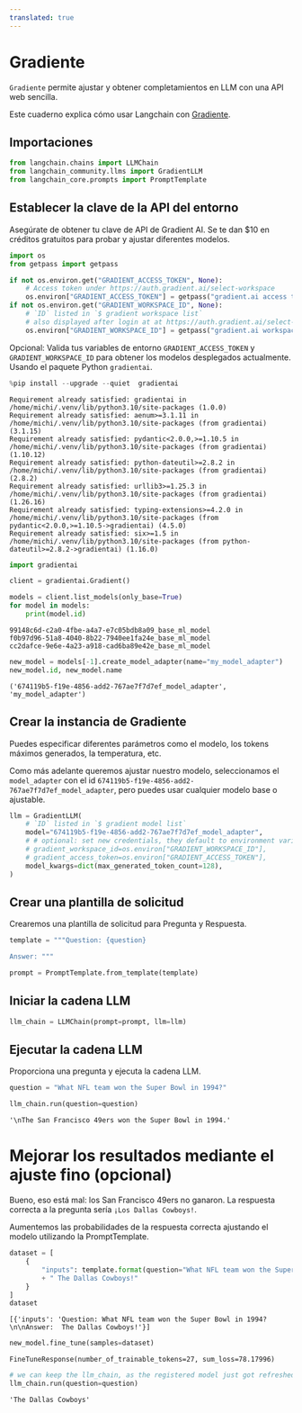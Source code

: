 ```yaml
---
translated: true
---
```


# Gradiente

`Gradiente` permite ajustar y obtener completamientos en LLM con una API web sencilla.

Este cuaderno explica cómo usar Langchain con [Gradiente](https://gradient.ai/).

## Importaciones

```python
from langchain.chains import LLMChain
from langchain_community.llms import GradientLLM
from langchain_core.prompts import PromptTemplate
```

## Establecer la clave de la API del entorno

Asegúrate de obtener tu clave de API de Gradient AI. Se te dan $10 en créditos gratuitos para probar y ajustar diferentes modelos.

```python
import os
from getpass import getpass

if not os.environ.get("GRADIENT_ACCESS_TOKEN", None):
    # Access token under https://auth.gradient.ai/select-workspace
    os.environ["GRADIENT_ACCESS_TOKEN"] = getpass("gradient.ai access token:")
if not os.environ.get("GRADIENT_WORKSPACE_ID", None):
    # `ID` listed in `$ gradient workspace list`
    # also displayed after login at at https://auth.gradient.ai/select-workspace
    os.environ["GRADIENT_WORKSPACE_ID"] = getpass("gradient.ai workspace id:")
```

Opcional: Valida tus variables de entorno `GRADIENT_ACCESS_TOKEN` y `GRADIENT_WORKSPACE_ID` para obtener los modelos desplegados actualmente. Usando el paquete Python `gradientai`.

```python
%pip install --upgrade --quiet  gradientai
```

```output
Requirement already satisfied: gradientai in /home/michi/.venv/lib/python3.10/site-packages (1.0.0)
Requirement already satisfied: aenum>=3.1.11 in /home/michi/.venv/lib/python3.10/site-packages (from gradientai) (3.1.15)
Requirement already satisfied: pydantic<2.0.0,>=1.10.5 in /home/michi/.venv/lib/python3.10/site-packages (from gradientai) (1.10.12)
Requirement already satisfied: python-dateutil>=2.8.2 in /home/michi/.venv/lib/python3.10/site-packages (from gradientai) (2.8.2)
Requirement already satisfied: urllib3>=1.25.3 in /home/michi/.venv/lib/python3.10/site-packages (from gradientai) (1.26.16)
Requirement already satisfied: typing-extensions>=4.2.0 in /home/michi/.venv/lib/python3.10/site-packages (from pydantic<2.0.0,>=1.10.5->gradientai) (4.5.0)
Requirement already satisfied: six>=1.5 in /home/michi/.venv/lib/python3.10/site-packages (from python-dateutil>=2.8.2->gradientai) (1.16.0)
```

```python
import gradientai

client = gradientai.Gradient()

models = client.list_models(only_base=True)
for model in models:
    print(model.id)
```

```output
99148c6d-c2a0-4fbe-a4a7-e7c05bdb8a09_base_ml_model
f0b97d96-51a8-4040-8b22-7940ee1fa24e_base_ml_model
cc2dafce-9e6e-4a23-a918-cad6ba89e42e_base_ml_model
```

```python
new_model = models[-1].create_model_adapter(name="my_model_adapter")
new_model.id, new_model.name
```

```output
('674119b5-f19e-4856-add2-767ae7f7d7ef_model_adapter', 'my_model_adapter')
```

## Crear la instancia de Gradiente

Puedes especificar diferentes parámetros como el modelo, los tokens máximos generados, la temperatura, etc.

Como más adelante queremos ajustar nuestro modelo, seleccionamos el `model_adapter` con el id `674119b5-f19e-4856-add2-767ae7f7d7ef_model_adapter`, pero puedes usar cualquier modelo base o ajustable.

```python
llm = GradientLLM(
    # `ID` listed in `$ gradient model list`
    model="674119b5-f19e-4856-add2-767ae7f7d7ef_model_adapter",
    # # optional: set new credentials, they default to environment variables
    # gradient_workspace_id=os.environ["GRADIENT_WORKSPACE_ID"],
    # gradient_access_token=os.environ["GRADIENT_ACCESS_TOKEN"],
    model_kwargs=dict(max_generated_token_count=128),
)
```

## Crear una plantilla de solicitud

Crearemos una plantilla de solicitud para Pregunta y Respuesta.

```python
template = """Question: {question}

Answer: """

prompt = PromptTemplate.from_template(template)
```

## Iniciar la cadena LLM

```python
llm_chain = LLMChain(prompt=prompt, llm=llm)
```

## Ejecutar la cadena LLM

Proporciona una pregunta y ejecuta la cadena LLM.

```python
question = "What NFL team won the Super Bowl in 1994?"

llm_chain.run(question=question)
```

```output
'\nThe San Francisco 49ers won the Super Bowl in 1994.'
```

# Mejorar los resultados mediante el ajuste fino (opcional)

Bueno, eso está mal: los San Francisco 49ers no ganaron.
La respuesta correcta a la pregunta sería `¡Los Dallas Cowboys!`.

Aumentemos las probabilidades de la respuesta correcta ajustando el modelo utilizando la PromptTemplate.

```python
dataset = [
    {
        "inputs": template.format(question="What NFL team won the Super Bowl in 1994?")
        + " The Dallas Cowboys!"
    }
]
dataset
```

```output
[{'inputs': 'Question: What NFL team won the Super Bowl in 1994?\n\nAnswer:  The Dallas Cowboys!'}]
```

```python
new_model.fine_tune(samples=dataset)
```

```output
FineTuneResponse(number_of_trainable_tokens=27, sum_loss=78.17996)
```

```python
# we can keep the llm_chain, as the registered model just got refreshed on the gradient.ai servers.
llm_chain.run(question=question)
```

```output
'The Dallas Cowboys'
```
